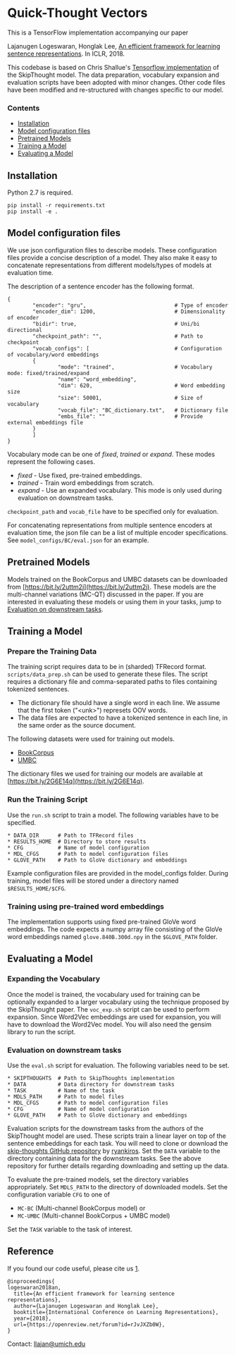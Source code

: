 # Quick-Thought Vectors

This is a TensorFlow implementation accompanying our paper

Lajanugen Logeswaran, Honglak Lee, 
[An efficient framework for learning sentence representations](https://arxiv.org/pdf/1803.02893.pdf). In ICLR, 2018.

This codebase is based on Chris Shallue's [Tensorflow implementation](https://github.com/tensorflow/models/tree/master/research/skip_thoughts) of the SkipThought model. 
The data preparation, vocabulary expansion and evaluation scripts have been adopted with minor changes.
Other code files have been modified and re-structured with changes specific to our model.

### Contents
* [Installation](#installation)
* [Model configuration files](#model-configuration-files)
* [Pretrained Models](#pretrained-models)
* [Training a Model](#training-a-model)
* [Evaluating a Model](#evaluating-a-model)

## Installation

Python 2.7 is required.

```
pip install -r requirements.txt
pip install -e .
```


## Model configuration files

We use json configuration files to describe models. These configuration files provide a concise description of a model. They also make it easy to concatenate representations from different models/types of models at evaluation time.

The description of a sentence encoder has the following format.
```
{
        "encoder": "gru",                            # Type of encoder
        "encoder_dim": 1200,                         # Dimensionality of encoder
        "bidir": true,                               # Uni/bi directional
        "checkpoint_path": "",                       # Path to checkpoint
        "vocab_configs": [                           # Configuration of vocabulary/word embeddings
        {
                "mode": "trained",                   # Vocabulary mode: fixed/trained/expand
                "name": "word_embedding",
                "dim": 620,                          # Word embedding size
                "size": 50001,                       # Size of vocabulary
                "vocab_file": "BC_dictionary.txt",   # Dictionary file
                "embs_file": ""                      # Provide external embeddings file
        }
        ]
}
```

Vocabulary mode can be one of *fixed*, *trained* or *expand*. These modes represent the following cases.
* *fixed* - Use fixed, pre-trained embeddings.
* *trained* - Train word embeddings from scratch. 
* *expand* - Use an expanded vocabulary. This mode is only used during evaluation on downstream tasks.

`checkpoint_path` and `vocab_file` have to be specified only for evaluation.

For concatenating representations from multiple sentence encoders at evaluation time, the json file can be a list of multiple encoder specifications. See `model_configs/BC/eval.json` for an example. 


## Pretrained Models
Models trained on the BookCorpus and UMBC datasets can be downloaded from [https://bit.ly/2uttm2j](https://bit.ly/2uttm2j).
These models are the multi-channel variations (MC-QT) discussed in the paper.
If you are interested in evaluating these models or using them in your tasks, jump to [Evaluation on downstream tasks](#evaluation-on-downstream-tasks).


## Training a Model

### Prepare the Training Data

The training script requires data to be in (sharded) TFRecord format. 
`scripts/data_prep.sh` can be used to generate these files.
The script requires a dictionary file and comma-separated paths to files containing tokenized sentences.
* The dictionary file should have a single word in each line. We assume that the first token ("\<unk>") represets OOV words.
* The data files are expected to have a tokenized sentence in each line, in the same order as the source document. 

The following datasets were used for training out models.
* [BookCorpus](http://yknzhu.wixsite.com/mbweb) 
* [UMBC](https://ebiquity.umbc.edu/blogger/2013/05/01/umbc-webbase-corpus-of-3b-english-words)

The dictionary files we used for training our models are available at [https://bit.ly/2G6E14q](https://bit.ly/2G6E14q).

### Run the Training Script

Use the `run.sh` script to train a model. 
The following variables have to be specified.

```
* DATA_DIR      # Path to TFRecord files
* RESULTS_HOME  # Directory to store results
* CFG           # Name of model configuration 
* MDL_CFGS      # Path to model configuration files
* GLOVE_PATH    # Path to GloVe dictionary and embeddings
```

Example configuration files are provided in the model\_configs folder. During training, model files will be stored under a directory named `$RESULTS_HOME/$CFG`.

### Training using pre-trained word embeddings

The implementation supports using fixed pre-trained GloVe word embeddings.
The code expects a numpy array file consisting of the GloVe word embeddings named `glove.840B.300d.npy` in the `$GLOVE_PATH` folder.

## Evaluating a Model

### Expanding the Vocabulary

Once the model is trained, the vocabulary used for training can be optionally expanded to a larger vocabulary using the technique proposed by the SkipThought paper. 
The `voc_exp.sh` script can be used to perform expansion. 
Since Word2Vec embeddings are used for expansion, you will have to download the Word2Vec model. 
You will also need the gensim library to run the script.

### Evaluation on downstream tasks

Use the `eval.sh` script for evaluation. The following variables need to be set.

```
* SKIPTHOUGHTS  # Path to SkipThoughts implementation
* DATA          # Data directory for downstream tasks
* TASK          # Name of the task
* MDLS_PATH     # Path to model files
* MDL_CFGS      # Path to model configuration files
* CFG           # Name of model configuration 
* GLOVE_PATH    # Path to GloVe dictionary and embeddings
```

Evaluation scripts for the downstream tasks from the authors of the SkipThought model are used. These scripts train a linear layer on top of the sentence embeddings for each task. 
You will need to clone or download the [skip-thoughts GitHub repository](https://github.com/ryankiros/skip-thoughts) by [ryankiros](https://github.com/ryankiros).
Set the `DATA` variable to the directory containing data for the downstream tasks. 
See the above repository for further details regarding downloading and setting up the data.

To evaluate the pre-trained models, set the directory variables appropriately.
Set `MDLS_PATH` to the directory of downloaded models.
Set the configuration variable `CFG` to one of 
* `MC-BC` (Multi-channel BookCorpus model) or 
* `MC-UMBC` (Multi-channel BookCorpus + UMBC model)

Set the `TASK` variable to the task of interest.

## Reference

If you found our code useful, please cite us [1](https://arxiv.org/pdf/1803.02893.pdf).

```
@inproceedings{
logeswaran2018an,
  title={An efficient framework for learning sentence representations},
  author={Lajanugen Logeswaran and Honglak Lee},
  booktitle={International Conference on Learning Representations},
  year={2018},
  url={https://openreview.net/forum?id=rJvJXZb0W},
}
```

Contact: [llajan@umich.edu](mailto:llajan@umich.edu)

